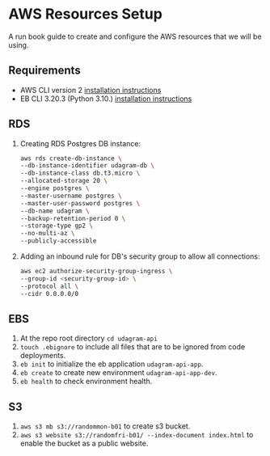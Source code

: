 # AWS Resources Setup

A run book guide to create and configure the AWS resources that we will be using.  

## Requirements
- AWS CLI version 2 [installation instructions](https://docs.aws.amazon.com/cli/latest/userguide/install-cliv2.html)  
- EB CLI 3.20.3 (Python 3.10.) [installation instructions](https://docs.aws.amazon.com/elasticbeanstalk/latest/dg/eb-cli3-install.html)

## RDS

1. Creating RDS Postgres DB instance:  
    ```bash
    aws rds create-db-instance \
    --db-instance-identifier udagram-db \
    --db-instance-class db.t3.micro \
    --allocated-storage 20 \
    --engine postgres \
    --master-username postgres \
    --master-user-password postgres \
    --db-name udagram \
    --backup-retention-period 0 \
    --storage-type gp2 \
    --no-multi-az \
    --publicly-accessible
    ```  

2. Adding an inbound rule for DB's security group to allow all connections:  
    ```bash
    aws ec2 authorize-security-group-ingress \
    --group-id <security-group-id> \
    --protocol all \
    --cidr 0.0.0.0/0
    ```

## EBS

1. At the repo root directory `cd udagram-api`   
2. `touch .ebignore` to include all files that are to be ignored from code deployments.  
3. `eb init` to initialize the eb application `udagram-api-app`.  
4. `eb create` to create new environment `udagram-api-app-dev`.  
6. `eb health` to check environment health.  


## S3

1. `aws s3 mb s3://randommon-b01` to create s3 bucket.  
2. `aws s3 website s3://randomfri-b01/ --index-document index.html` to enable the bucket as a public website.  

